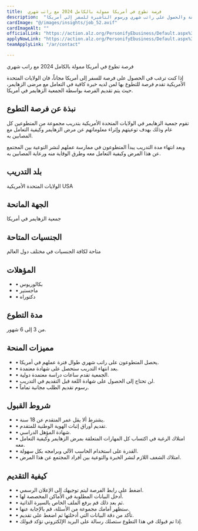 ```yaml
---
title:  فرصة تطوع في أمريكا ممولة بالكامل 2024 مع راتب شهري 
description:  "فرصة ذهبية للتطوع في أمريكا بدون شهادة لغة والحصول علي راتب شهري ورسوم التأشيرة للسفر إلي أمريكا" 
cardImage: "@/images/insights/job_52.avif" 
cardImageAlt: "" 
officialLink: "https://action.alz.org/PersonifyEbusiness/Default.aspx%3FTabID=340%26#038;returnurl=https%3a%2f%2fvolunteer.alz.org%2fvolunteeropportunities%2fvolunteeropportunitiesredirect" 
applyNowLink: "https://action.alz.org/PersonifyEbusiness/Default.aspx%3FTabID=340%26#038;returnurl=https%3a%2f%2fvolunteer.alz.org%2fvolunteeropportunities%2fvolunteeropportunitiesredirect" 
teamApplyLink: "/ar/contact"

---
```


فرصة تطوع في أمريكا ممولة بالكامل 2024 مع راتب شهري

إذا كنت ترغب في الحصول على فرصة للسفر إلى أمريكا مجاناً، فان الولايات المتحدة الأمريكية تقدم فرصة للتطوع بها لمن لديه خبرة كافية في التعامل مع مرضى الزهايمر، حيث يتم تقديم الفرصة بواسطة الجمعية الزهايمر في أمريكا.

## نبذة عن فرصة التطوع

تقوم جمعية الزهايمر في الولايات المتحدة الأمريكية بتدريب مجموعة من المتطوعين كل عام وذلك بهدف توعيتهم وإثراء معلوماتهم عن مرض الزهايمر وكيفية التعامل مع المصابين به.

وبعد انتهاء مدة التدريب يبدأ المتطوعون في ممارسة عملهم لنشر التوعية بين المجتمع عن هذا المرض وكيفية التعامل معه وطرق الوقاية منه ورعاية المصابين به.

## بلد التدريب

الولايات المتحدة الأمريكية USA

## الجهة المانحة

جمعية الزهايمر في أمريكا

## الجنسيات المتاحة

متاحة لكافة الجنسيات في مختلف دول العالم

## المؤهلات

- • بكالوريوس
- • ماجستير
- • دكتوراه

## مدة التطوع

من 3 إلى 6 شهور.

## مميزات المنحة

- • يحصل المتطوعون على راتب شهري طوال فترة عملهم في أمريكا.
- • بعد انتهاء التدريب ستحصل على شهادة معتمدة.
- • الجمعية تقدم ساعات دراسة معتمدة دولية.
- • لن تحتاج إلى الحصول على شهادة اللغة قبل التقديم في التدريب.
- • رسوم تقديم الطلب مجانية تماماً.

## شروط القبول

- • يشترط ألا يقل عمر المتقدم عن 18 سنة.
- • تقديم أوراق إثبات الهوية الوطنية للمتقدم.
- • شهادة المؤهل الدراسي.
- • امتلاك الرغبة في اكتساب كل المهارات المتعلقة بمرض الزهايمر وكيفية التعامل معه.
- • القدرة على استخدام الحاسب الآلي وبرامجه بكل سهولة.
- • امتلاك الشغف اللازم لنشر الخبرة والتوعية بين أفراد المجتمع عن هذا المرض.

## كيفية التقديم

- • اضغط على رابط الفرصة ليتم توجيهك إلى الإعلان الرسمي.
- • أدخل البيانات المطلوبة في الأماكن المخصصة لها.
- • ثم بعد ذلك قم برفع الملف الخاص بالسيرة الذاتية.
- • ستظهر أمامك مجموعة من الأسئلة، قم بالإجابة عنها.
- • تأكد من دقة البيانات التي أدخلتها ثم اضغط على تقديم.
- • إذا تم قبولك في هذا التطوع ستصلك رسالة على البريد الإلكتروني تؤكد قبولك.

